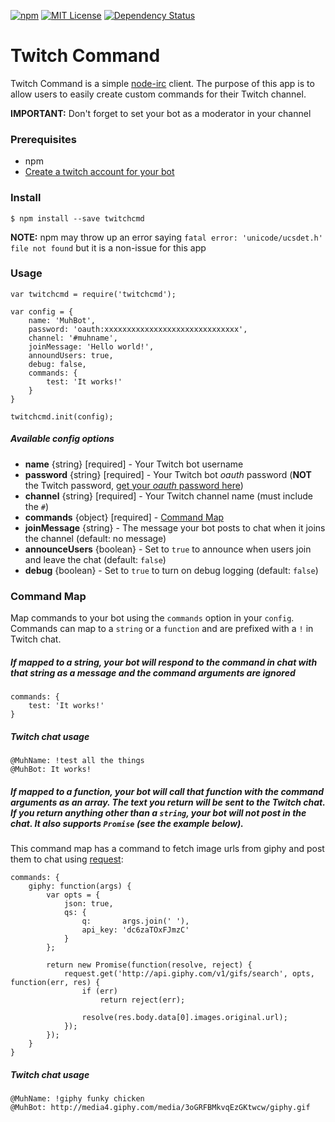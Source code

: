 [![npm](https://nodei.co/npm/twitchcmd.png)](https://npmjs.org/package/twitchcmd)
[![MIT License](https://img.shields.io/github/license/otothea/node-twitchcmd.svg)](https://github.com/otothea/node-twitchcmd/blob/master/LICENSE)
[![Dependency Status](https://david-dm.org/otothea/node-twitchcmd.svg)](https://david-dm.org/otothea/node-twitchcmd)

# Twitch Command

Twitch Command is a simple [node-irc](https://github.com/martynsmith/node-irc) client. The purpose of this app is to allow users to easily create custom commands for their Twitch channel.

**IMPORTANT:** Don't forget to set your bot as a moderator in your channel

### Prerequisites

- npm
- [Create a twitch account for your bot](https://twitch.tv/signup)

### Install

```
$ npm install --save twitchcmd
```

**NOTE:** npm may throw up an error saying `fatal error: 'unicode/ucsdet.h' file not found` but it is a non-issue for this app

### Usage

```
var twitchcmd = require('twitchcmd');

var config = {
    name: 'MuhBot',
    password: 'oauth:xxxxxxxxxxxxxxxxxxxxxxxxxxxxxx',
    channel: '#muhname',
    joinMessage: 'Hello world!',
    announdUsers: true,
    debug: false,
    commands: {
        test: 'It works!'
    }
}
 
twitchcmd.init(config);
```

##### Available config options

- **name** {string} [required] - Your Twitch bot username
- **password** {string} [required] - Your Twitch bot *oauth* password (**NOT** the Twitch password, [get your *oauth* password here](https://twitchapps.com/tmi/))
- **channel** {string} [required] - Your Twitch channel name (must include the `#`)
- **commands** {object} [required] - [Command Map](#command-map)
- **joinMessage** {string} - The message your bot posts to chat when it joins the channel (default: no message)
- **announceUsers** {boolean} - Set to `true` to announce when users join and leave the chat (default: `false`)
- **debug** {boolean} - Set to `true` to turn on debug logging (default: `false`)

### Command Map

Map commands to your bot using the `commands` option in your `config`. Commands can map to a `string` or a `function` and are prefixed with a `!` in Twitch chat.

##### If mapped to a string, your bot will respond to the command in chat with that string as a message and the command arguments are ignored

```
commands: {
    test: 'It works!'
}
```

##### Twitch chat usage

```
@MuhName: !test all the things
@MuhBot: It works!
```

##### If mapped to a function, your bot will call that function with the command arguments as an array. The text you return will be sent to the Twitch chat. If you return anything other than a `string`, your bot will not post in the chat. It also supports `Promise` _(see the example below)_.

This command map has a command to fetch image urls from giphy and post them to chat using [request](https://github.com/request/request):

``` 
commands: {
    giphy: function(args) {
        var opts = {
            json: true,
            qs: {
                q:       args.join(' '),
                api_key: 'dc6zaTOxFJmzC'
            }
        };

        return new Promise(function(resolve, reject) {
            request.get('http://api.giphy.com/v1/gifs/search', opts, function(err, res) {
                if (err)
                    return reject(err);

                resolve(res.body.data[0].images.original.url);
            });
        });
    }
}
```

##### Twitch chat usage

```
@MuhName: !giphy funky chicken
@MuhBot: http://media4.giphy.com/media/3oGRFBMkvqEzGKtwcw/giphy.gif
```
